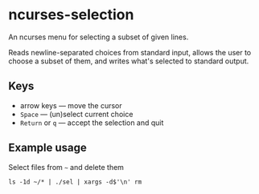 ncurses-selection
=================

An ncurses menu for selecting a subset of given lines.

Reads newline-separated choices from standard input, allows the user
to choose a subset of them, and writes what's selected to standard
output.

Keys
----
- arrow keys — move the cursor
- `Space` — (un)select current choice
- `Return` or `q` — accept the selection and quit

Example usage
-------------
Select files from `~` and delete them
```
ls -1d ~/* | ./sel | xargs -d$'\n' rm
```
